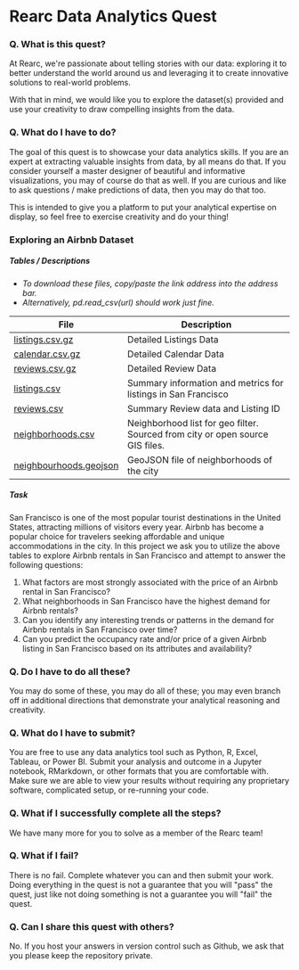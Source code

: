 # Rearc Data Analytics Quest

### Q. What is this quest?
At Rearc, we're passionate about telling stories with our data: exploring it to better understand the world around us and leveraging it to create innovative solutions to real-world problems. 

With that in mind, we would like you to explore the dataset(s) provided and use your creativity to draw compelling insights from the data.

### Q. What do I have to do?
The goal of this quest is to showcase your data analytics skills. If you are an expert at extracting valuable insights from data, by all means do that. If you consider yourself a master designer of beautiful and informative visualizations, you may of course do that as well. If you are curious and like to ask questions / make predictions of data, then you may do that too.

This is intended to give you a platform to put your analytical expertise on display, so feel free to exercise creativity and do your thing!

### Exploring an Airbnb Dataset

##### Tables / Descriptions

- *To download these files, copy/paste the link address into the address bar.*
- *Alternatively, pd.read_csv(url) should work just fine.*

| File   | Description |
|-------------------|-------------|
| [listings.csv.gz](http://data.insideairbnb.com/united-states/ca/san-francisco/2024-06-04/data/listings.csv.gz) | Detailed Listings Data |
| [calendar.csv.gz](http://data.insideairbnb.com/united-states/ca/san-francisco/2024-06-04/data/calendar.csv.gz) | Detailed Calendar Data |
| [reviews.csv.gz](http://data.insideairbnb.com/united-states/ca/san-francisco/2024-06-04/data/reviews.csv.gz) | Detailed Review Data |
| [listings.csv](http://data.insideairbnb.com/united-states/ca/san-francisco/2024-06-04/visualisations/listings.csv) | Summary information and metrics for listings in San Francisco |
| [reviews.csv](http://data.insideairbnb.com/united-states/ca/san-francisco/2024-06-04/visualisations/reviews.csv) | Summary Review data and Listing ID |
| [neighborhoods.csv](http://data.insideairbnb.com/united-states/ca/san-francisco/2024-06-04/visualisations/neighbourhoods.csv) | Neighborhood list for geo filter. Sourced from city or open source GIS files. |
| [neighbourhoods.geojson](http://data.insideairbnb.com/united-states/ca/san-francisco/2024-06-04/visualisations/neighbourhoods.geojson) | GeoJSON file of neighborhoods of the city |

##### Task

San Francisco is one of the most popular tourist destinations in the United States, attracting millions of visitors every year. Airbnb has become a popular choice for travelers seeking affordable and unique accommodations in the city. In this project we ask you to utilize the above tables to explore Airbnb rentals in San Francisco and attempt to answer the following questions:

1) What factors are most strongly associated with the price of an Airbnb rental in San Francisco?
2) What neighborhoods in San Francisco have the highest demand for Airbnb rentals?
3) Can you identify any interesting trends or patterns in the demand for Airbnb rentals in San Francisco over time?
4) Can you predict the occupancy rate and/or price of a given Airbnb listing in San Francisco based on its attributes and availability?

### Q. Do I have to do all these?
You may do some of these, you may do all of these; you may even branch off in additional directions that demonstrate your analytical reasoning and creativity.

### Q. What do I have to submit?
You are free to use any data analytics tool such as Python, R, Excel, Tableau, or Power BI. Submit your analysis and outcome in a Jupyter notebook, RMarkdown, or other formats that you are comfortable with. Make sure we are able to view your results without requiring any proprietary software, complicated setup, or re-running your code.

### Q. What if I successfully complete all the steps?
We have many more for you to solve as a member of the Rearc team!

### Q. What if I fail?
There is no fail. Complete whatever you can and then submit your work. Doing everything in the quest is not a guarantee that you will "pass" the quest, just like not doing something is not a guarantee you will "fail" the quest.

### Q. Can I share this quest with others?
No. If you host your answers in version control such as Github, we ask that you please keep the repository private.
